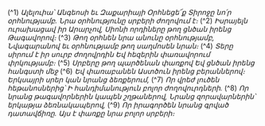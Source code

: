 
(^1) _Ալելուիա՝ Անգեոսի եւ Զաքարիայի
Օրհնեցե՜ք Տիրոջը նո՛ր օրհնությամբ.
Նրա օրհնությունը սրբերի ժողովում է։_
(^2) _Իսրայելն ուրախացավ իր Արարչով,
Սիոնի որդիները թող ցնծան իրենց Թագավորով։_
(^3) _Թող օրհնեն նրա անունը օրհնությամբ,
Նվագարանով եւ օրհնությամբ թող սաղմոսեն նրան։_
(^4) _Տերը սիրում է իր սուրբ ժողովրդին
Եվ հեզերին փառավորում փրկությամբ։_
(^5) _Սրբերը թող պարծենան փառքով
Եվ ցնծան իրենց հանգստի մեջ_
(^6) _Եվ փառաբանեն Աստծուն իրենց բերաններով։
Երկսայրի սրեր կան նրանց ձեռքերում,_
(^7) _Որ վրեժ լուծեն հեթանոսներից՝
Ի հանդիմանություն բոլոր ժողովուրդների._
(^8) _Որ նրանց թագավորներին կապեն շղթաներով,
Նրանց զորավարներին՝ երկաթյա ձեռնակապերով,_
(^9) _Որ իրագործեն նրանց գրված դատավճիռը.
Այս է փառքը նրա բոլոր սրբերի։_
